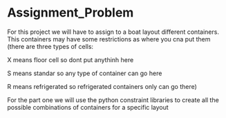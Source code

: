 # Assignment_Problem
For this project we will have to assign to a boat layout different containers. This containers may have some restrictions as where you cna put them (there are three types of cells: 

X means floor cell so dont put anythinh here

S means standar so any type of container can go here

R means refrigerated so refrigerated containers only can go there)

For the part one we will use the python constraint libraries to create all the possible combinations of containers for a specific layout
